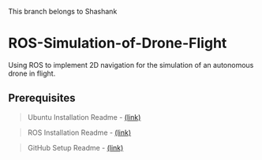 This branch belongs to Shashank
# ROS-Simulation-of-Drone-Flight
Using ROS to implement 2D navigation for the simulation of an autonomous drone in flight.

## Prerequisites
> Ubuntu Installation Readme - [(link)](https://github.com/IEEE-NITK/ROS_Simulation_of_Drone_Flight/blob/main/Ubuntu_Installation_Virtual_Box.md/)   

> ROS Installation Readme - [(link)](https://github.com/IEEE-NITK/ROS_Simulation_of_Drone_Flight/blob/main/ROS_Installation.md/)   

> GitHub Setup Readme - [(link)](https://github.com/IEEE-NITK/ROS-Simulation-of-Drone-Flight/blob/main/GitHub_Setup.md/)
